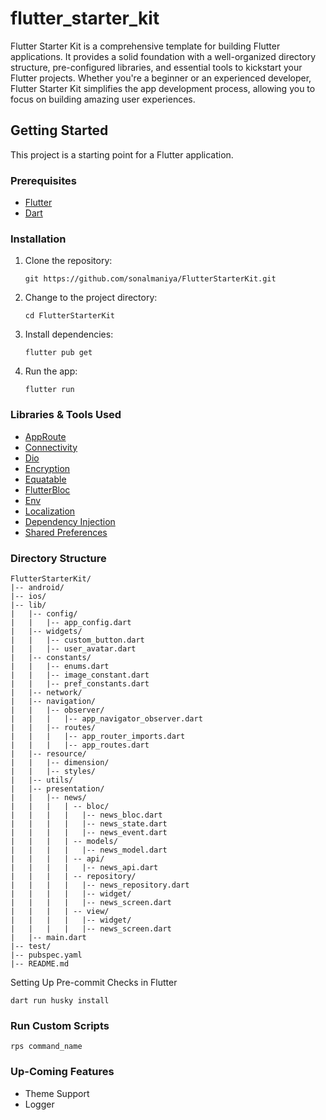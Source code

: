 # flutter_starter_kit

Flutter Starter Kit is a comprehensive template for building Flutter applications. It provides a solid foundation with a well-organized directory structure, pre-configured libraries, and essential tools to kickstart your Flutter projects. Whether you're a beginner or an experienced developer, Flutter Starter Kit simplifies the app development process, allowing you to focus on building amazing user experiences.

## Getting Started

This project is a starting point for a Flutter application.

### Prerequisites

- [Flutter](https://flutter.dev/docs/get-started/install)
- [Dart](https://dart.dev/get-dart)

### Installation

1. Clone the repository:

    ```
    git https://github.com/sonalmaniya/FlutterStarterKit.git
    ```

2. Change to the project directory:

    ```
    cd FlutterStarterKit
    ```

3. Install dependencies:

     ```
    flutter pub get
    ```

4. Run the app:

    ```
    flutter run
    ```

### Libraries & Tools Used

- [AppRoute](https://pub.dev/packages/auto_route)
- [Connectivity](https://pub.dev/packages/connectivity_plus)
- [Dio](https://github.com/flutterchina/dio)
- [Encryption](https://pub.dev/packages/encrypt)
- [Equatable](https://pub.dev/packages/equatable)
- [FlutterBloc](https://pub.dev/packages/flutter_bloc)
- [Env](https://pub.dev/packages/flutter_dotenv)
- [Localization](https://pub.dev/packages/flutter_localization)
- [Dependency Injection](https://pub.dev/packages/get_it)
- [Shared Preferences](https://pub.dev/packages/shared_preferences)


### Directory Structure

```
FlutterStarterKit/
|-- android/
|-- ios/
|-- lib/
|   |-- config/
|   |   |-- app_config.dart
|   |-- widgets/
|   |   |-- custom_button.dart
|   |   |-- user_avatar.dart
|   |-- constants/
|   |   |-- enums.dart
|   |   |-- image_constant.dart
|   |   |-- pref_constants.dart
|   |-- network/
|   |-- navigation/
|   |   |-- observer/
|   |   |   |-- app_navigator_observer.dart
|   |   |-- routes/
|   |   |   |-- app_router_imports.dart
|   |   |   |-- app_routes.dart
|   |-- resource/
|   |   |-- dimension/
|   |   |-- styles/
|   |-- utils/
|   |-- presentation/
|   |   |-- news/
|   |   |   | -- bloc/
|   |   |   |   |-- news_bloc.dart
|   |   |   |   |-- news_state.dart
|   |   |   |   |-- news_event.dart
|   |   |   | -- models/
|   |   |   |   |-- news_model.dart
|   |   |   | -- api/
|   |   |   |   |-- news_api.dart
|   |   |   | -- repository/
|   |   |   |   |-- news_repository.dart
|   |   |   |   |-- widget/
|   |   |   |   |-- news_screen.dart
|   |   |   | -- view/
|   |   |   |   |-- widget/
|   |   |   |   |-- news_screen.dart
|   |-- main.dart
|-- test/
|-- pubspec.yaml
|-- README.md
```

Setting Up Pre-commit Checks in Flutter

```
dart run husky install
```

### Run Custom Scripts

```
rps command_name
```

### Up-Coming Features

- Theme Support
- Logger
